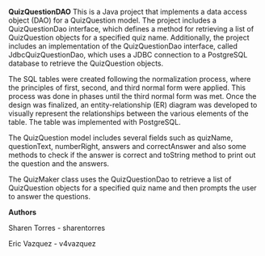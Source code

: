 **QuizQuestionDAO**
This is a Java project that implements a data access object (DAO) for a QuizQuestion model. The project includes a QuizQuestionDao interface, which defines a method for retrieving a list of QuizQuestion objects for a specified quiz name. Additionally, the project includes an implementation of the QuizQuestionDao interface, called JdbcQuizQuestionDao, which uses a JDBC connection to a PostgreSQL database to retrieve the QuizQuestion objects.

The SQL tables were created following the normalization process,  where the principles of first, second, and  third normal form were applied. This process was done in phases until the third normal form was met. Once the design was finalized, an entity-relationship (ER) diagram was developed to visually represent the relationships between the various elements of the table.  The table was implemented with PostgreSQL. 

The QuizQuestion model includes several fields such as quizName, questionText, numberRight, answers and correctAnswer and also some methods to check if the answer is correct and toString method to print out the question and the answers.

The QuizMaker class uses the QuizQuestionDao to retrieve a list of QuizQuestion objects for a specified quiz name and then prompts the user to answer the questions.

**Authors**


Sharen Torres - sharentorres


Eric Vazquez - v4vazquez
